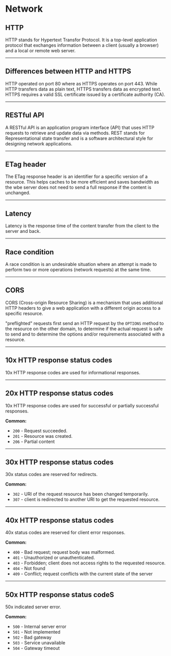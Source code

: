 # Network

## HTTP

HTTP stands for Hypertext Transfor Protocol. It is a top-level application protocol that exchanges information between a client (usually a browser) and a local or remote web server. 

---

## Differences between HTTP and HTTPS

HTTP operated on port 80 where as HTTPS operates on port 443. While HTTP transfers data as plain text, HTTPS transfers data as encrypted text. HTTPS requires a valid SSL certificate issued by a certificate authority (CA). 

---

## RESTful API

A RESTful API is an application program interface (API) that uses HTTP requests to retrieve and update data via methods. REST stands for Representational state transfer and is a software architectural style for designing network applications.

---
## ETag header

The ETag response header is an identifier for a specific version of a resource. This helps caches to be more efficient and saves bandwidth as the wbe server does not need to send a full response if the content is unchanged.

---

## Latency

Latency is the response time of the content transfer from the client to the server and back.

---
## Race condition

A race condition is an undesirable situation where an attempt is made to perform two or more operations (network requests) at the same time.

---

## CORS

CORS (Cross-origin Resource Sharing) is a mechanism that uses additional HTTP headers to give a web application with a different origin access to a specific resource.

"preflighted" requests first send an HTTP request by the `OPTIONS` method to the resource on the other domain, to determine if the actual request is safe to send and to determine the options and/or requirements associated with a resource.

---
## 10x HTTP response status codes

10x HTTP response codes are used for informational responses.

---
## 20x HTTP response status codes

10x HTTP response codes are used for successful or partially successful responses.

**Common:**
- `200` - Request succeeded.
- `201` - Resource was created.
- `206` - Partial content

---

## 30x HTTP response status codes


30x status codes are reserved for redirects.

**Common:**
- `302` - URI of the request resource has been changed temporarily.
- `307` - client is redirected to another URI to get the requested resource.

---

## 40x HTTP response status codes

40x status codes are reserved for client error responses.

**Common:**
- `400` - Bad request; request body was malformed.
- `401` - Unauthorized or unauthenticated.
- `403` - Forbidden; client does not access rights to the requested resource.
- `404` - Not found
- `409` - Conflict; request conflicts with the current state of the server

---

## 50x HTTP response status codeS

50x indicated server error.

**Common:**
- `500` - Internal server error
- `501` - Not implemented
- `502` - Bad gateway
- `503` - Service unavailable
- `504` - Gateway timeout